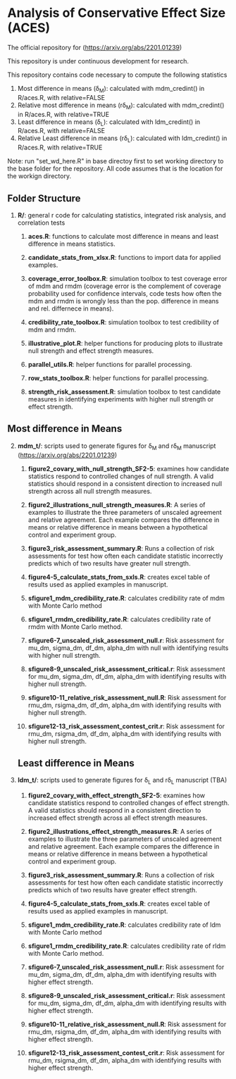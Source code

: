 # Analysis of Conservative Effect Size (ACES)
The official repository for (https://arxiv.org/abs/2201.01239)<p>
This repository is under continuous development for research. <p> <p>
This repository contains code necessary to compute the following statistics <p>
1. Most difference in means (&delta;<sub>M</sub>): calculated with mdm_credint() in R/aces.R, with relative=FALSE
2. Relative most difference in means (r&delta;<sub>M</sub>): calculated with mdm_credint() in R/aces.R, with relative=TRUE
3. Least difference in means (&delta;<sub>L</sub>): calculated with ldm_credint() in R/aces.R, with relative=FALSE
4. Relative Least difference in means (r&delta;<sub>L</sub>): calculated with ldm_credint() in R/aces.R, with relative=TRUE

Note: run "set_wd_here.R" in base directoy first to set working directory to the base folder for the repository. All code assumes that is the location for the workign directory.

## Folder Structure
  
1. __R/__: general r code for calculating statistics, integrated risk analysis, and correlation tests
   
   1. __aces.R__: functions to calculate most difference in means and least difference in means statistics.
   
   2. __candidate_stats_from_xlsx.R__: functions to import data for applied examples.
   
   3. __coverage_error_toolbox.R__: simulation toolbox to test coverage error of mdm and rmdm (coverage error is the complement of coverage probability used for confidence intervals, code tests how often the mdm and rmdm is wrongly less than the pop. difference in means and rel. differnece in means).
   
   4. __credibility_rate_toolbox.R__: simulation toolbox to test credibility of mdm and rmdm.
   
   5. __illustrative_plot.R__: helper functions for producing plots to illustrate null strength and effect strength measures.
   
   6. __parallel_utils.R__: helper functions for parallel processing.
   
   7. __row_stats_toolbox.R__: helper functions for parallel processing.
   
   8. __strength_risk_assessment.R__: simulation toolbox to test candidate measures in identifying experiments with higher null strength or effect strength.
## Most difference in Means 
2. __mdm_t/__: scripts used to generate figures for &delta;<sub>M</sub> and r&delta;<sub>M</sub> manuscript (https://arxiv.org/abs/2201.01239)
   
   1. __figure2_covary_with_null_strength_SF2-5__: examines how candidate statistics respond to controlled changes of null strength. A valid statistics should respond in a consistent direction to increased null strength across all null strength measures.
   
   2. __figure2_illustrations_null_strength_measures.R__: A series of examples to illustrate the three parameters of unscaled agreement and relative agreement. Each example compares the difference in means or relative difference in means between a hypothetical control and experiment group.
   
   3. __figure3_risk_assessment_summary.R__: Runs a collection of risk assessments for test how often each candidate statistic incorrectly predicts which of two results have greater null strength.
   
   4. __figure4-5_calculate_stats_from_sxls.R__: creates excel table of results used as applied examples in manuscript.
   
   5. __sfigure1_mdm_credibility_rate.R__: calculates credibility rate of mdm with Monte Carlo method
   
   6. __sfigure1_rmdm_credibility_rate.R__: calculates credibility rate of rmdm with Monte Carlo method.
   
   7. __sfigure6-7_unscaled_risk_assessment_null.r__: Risk assessment for mu_dm, sigma_dm, df_dm, alpha_dm with null with identifying results with higher null strength.
   
   8. __sfigure8-9_unscaled_risk_assessment_critical.r__: Risk assessment for mu_dm, sigma_dm, df_dm, alpha_dm with identifying results with higher null strength.
   
   9. __sfigure10-11_relative_risk_assessment_null.R__: Risk assessment for rmu_dm, rsigma_dm, df_dm, alpha_dm with identifying results with higher null strength.
   
   10. __sfigure12-13_risk_assessment_contest_crit.r__: Risk assessment for rmu_dm, rsigma_dm, df_dm, alpha_dm with identifying results with higher null strength.

   
   ## Least difference in Means 
3. __ldm_t/__: scripts used to generate figures for &delta;<sub>L</sub> and r&delta;<sub>L</sub> manuscript (TBA)
   
   1. __figure2_covary_with_effect_strength_SF2-5__: examines how candidate statistics respond to controlled changes of effect strength. A valid statistics should respond in a consistent direction to increased effect strength across all effect strength measures.
   
   2. __figure2_illustrations_effect_strength_measures.R__: A series of examples to illustrate the three parameters of unscaled agreement and relative agreement. Each example compares the difference in means or relative difference in means between a hypothetical control and experiment group.
   
   3. __figure3_risk_assessment_summary.R__: Runs a collection of risk assessments for test how often each candidate statistic incorrectly predicts which of two results have greater effect strength.
   
   4. __figure4-5_calculate_stats_from_sxls.R__: creates excel table of results used as applied examples in manuscript.
   
   5. __sfigure1_mdm_credibility_rate.R__: calculates credibility rate of ldm with Monte Carlo method
   
   6. __sfigure1_rmdm_credibility_rate.R__: calculates credibility rate of rldm with Monte Carlo method.
   
   7. __sfigure6-7_unscaled_risk_assessment_null.r__: Risk assessment for mu_dm, sigma_dm, df_dm, alpha_dm with identifying results with higher effect strength.
   
   8. __sfigure8-9_unscaled_risk_assessment_critical.r__: Risk assessment for mu_dm, sigma_dm, df_dm, alpha_dm with identifying results with higher effect strength.
   
   9. __sfigure10-11_relative_risk_assessment_null.R__: Risk assessment for rmu_dm, rsigma_dm, df_dm, alpha_dm with identifying results with higher effect strength.
   
   10. __sfigure12-13_risk_assessment_contest_crit.r__: Risk assessment for rmu_dm, rsigma_dm, df_dm, alpha_dm with identifying results with higher effect strength.

